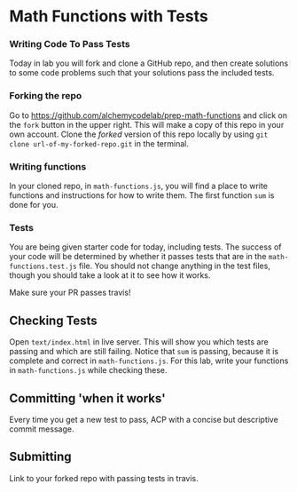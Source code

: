# Math Functions with Tests

### Writing Code To Pass Tests

Today in lab you will fork and clone a GitHub repo, and then create solutions to some code problems such that your solutions pass the included tests.

### Forking the repo
Go to https://github.com/alchemycodelab/prep-math-functions and click on the `fork` button in the upper right. This will make a copy of this repo in your own account. Clone the _forked_ version of this repo locally by using `git clone url-of-my-forked-repo.git` in the terminal.

### Writing functions
In your cloned repo, in `math-functions.js`, you will find a place to write functions and instructions for how to write them. The first function `sum` is done for you.

### Tests
You are being given starter code for today, including tests. The success of your code will be determined by whether it passes tests that are in the `math-functions.test.js` file. You should
not change anything in the test files, though you should take a look at it to see how it works.

Make sure your PR passes travis!

## Checking Tests
Open `text/index.html` in live server. This will show you which tests are passing and which are still failing. Notice that `sum` is passing, because it is complete and correct in `math-functions.js`. For this lab, write your functions in `math-functions.js` while checking these.

## Committing 'when it works'
Every time you get a new test to pass, ACP with a concise but descriptive commit message.

## Submitting
Link to your forked repo with passing tests in travis.
